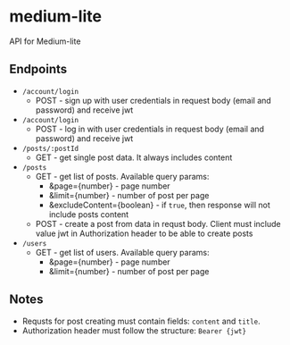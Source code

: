 # medium-lite
API for Medium-lite

## Endpoints
* ```/account/login``` 
  * POST - sign up with user credentials in request body (email and password) and receive jwt
* ```/account/login``` 
  * POST - log in with user credentials in request body (email and password) and receive jwt
* ```/posts/:postId```
  * GET - get single post data. It always includes content
* ```/posts```
  * GET - get list of posts. Available query params: 
    * &page={number} - page number
    * &limit={number} - number of post per page
    * &excludeContent={boolean} - if `true`, then response will not include posts content
  * POST - create a post from data in requst body. Client must include value jwt in Authorization header to be able to create posts
* ```/users```
  * GET - get list of users. Available query params: 
    * &page={number} - page number
    * &limit={number} - number of post per page
    
## Notes
* Requsts for post creating must contain fields: `content` and `title`.
* Authorization header must follow the structure: `Bearer {jwt}`
